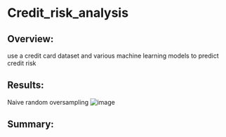 # Credit_risk_analysis
## Overview:
use a credit card dataset and various machine learning models to predict credit risk 

## Results:
Naive random oversampling
![image](https://user-images.githubusercontent.com/103918169/196076042-dc7758af-f47e-4632-91b6-e96baae1a1b8.png)


## Summary:
